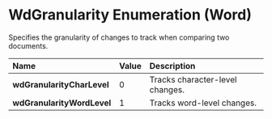 
# WdGranularity Enumeration (Word)

Specifies the granularity of changes to track when comparing two documents.



|**Name**|**Value**|**Description**|
|:-----|:-----|:-----|
| **wdGranularityCharLevel**|0|Tracks character-level changes.|
| **wdGranularityWordLevel**|1|Tracks word-level changes.|
